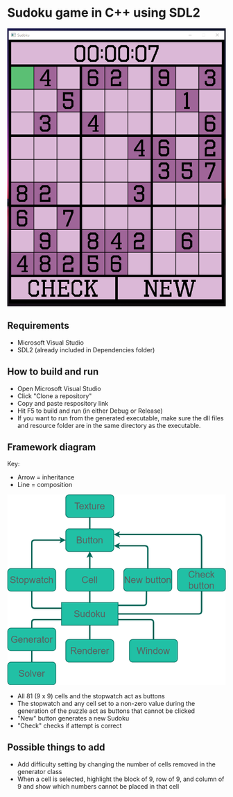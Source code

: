 # Sudoku game in C++ using SDL2
![ScreenshotOfProgram](Resources/ScreenshotOfProgram.png?raw=true)

## Requirements
- Microsoft Visual Studio
- SDL2 (already included in Dependencies folder)

## How to build and run
- Open Microsoft Visual Studio
- Click "Clone a repository"
- Copy and paste respository link
- Hit F5 to build and run (in either Debug or Release)
- If you want to run from the generated executable, make sure the dll files and resource folder are in the same directory as the executable.

## Framework diagram
Key: 
  - Arrow = inheritance
  - Line = composition

![Framework](Resources/SudokuFramework.png?raw=true)

- All 81 (9 x 9) cells and the stopwatch act as buttons 
- The stopwatch and any cell set to a non-zero value during the generation of the puzzle act as buttons that cannot be clicked
- "New" button generates a new Sudoku
- "Check" checks if attempt is correct

## Possible things to add
- Add difficulty setting by changing the number of cells removed in the generator class
- When a cell is selected, highlight the block of 9, row of 9, and column of 9 and show which numbers cannot be placed in that cell
